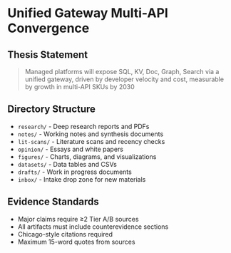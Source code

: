 # Unified Gateway Multi-API Convergence

## Thesis Statement
> Managed platforms will expose SQL, KV, Doc, Graph, Search via a unified gateway, driven by developer velocity and cost, measurable by growth in multi-API SKUs by 2030

## Directory Structure
- `research/` - Deep research reports and PDFs
- `notes/` - Working notes and synthesis documents
- `lit-scans/` - Literature scans and recency checks
- `opinion/` - Essays and white papers
- `figures/` - Charts, diagrams, and visualizations
- `datasets/` - Data tables and CSVs
- `drafts/` - Work in progress documents
- `inbox/` - Intake drop zone for new materials

## Evidence Standards
- Major claims require ≥2 Tier A/B sources
- All artifacts must include counterevidence sections
- Chicago-style citations required
- Maximum 15-word quotes from sources